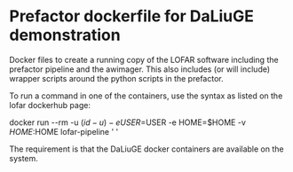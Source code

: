 # Prefactor dockerfile for DaLiuGE demonstration
Docker files to create a running copy of the LOFAR software including the prefactor pipeline and the awimager. This also includes (or will include) wrapper scripts around the python scripts in the prefactor. 

To run a command in one of the containers, use the syntax as listed on the lofar dockerhub page: 

docker run --rm -u $(id -u) -e USER=$USER -e HOME=$HOME -v $HOME:$HOME lofar-pipeline '<your-command> <arguments>'

The requirement is that the DaLiuGE docker containers are available on the system.
